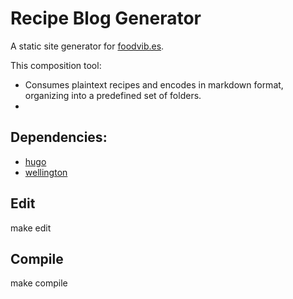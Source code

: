 # Recipe Blog Generator

A static site generator for [foodvib.es](http://foodvib.es).

This composition tool:
- Consumes plaintext recipes and encodes in markdown format, organizing into a predefined set of folders.
-

## Dependencies:

- [hugo](https://github.com/spf13/hugo)
- [wellington](https://github.com/wellington/wellington)

## Edit

  make edit

## Compile

  make compile
